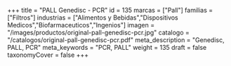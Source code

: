 +++
title = "PALL Genedisc - PCR"
id = 135
marcas = ["Pall"]
familias = ["Filtros"]
industrias = ["Alimentos y Bebidas","Dispositivos Medicos","Biofarmaceuticos","Ingenios"]
imagen = "/images/productos/original-pall-genedisc-pcr.jpg"
catalogo = "/catalogos/original-pall-genedisc-pcr.pdf"
meta_description = "Genedisc, PALL, PCR"
meta_keywords = "PCR, PALL"
weight = 135
draft = false
taxonomyCover = false
+++
